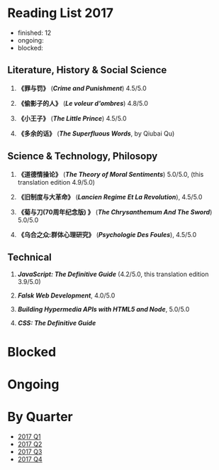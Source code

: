 Reading List 2017
========================

* finished: 12
* ongoing:
* blocked:

## Literature, History & Social Science

1. **《罪与罚》** (***Crime and Punishment***) 4.5/5.0

1. **《偷影子的人》**  (***Le voleur d'ombres***) 4.8/5.0

1. **《小王子》**  (***The Little Prince***) 4.5/5.0

1. **《多余的话》**  (***The Superfluous Words***, by Qiubai Qu)

## Science & Technology, Philosopy

1. **《道德情操论》** (***The Theory of Moral Sentiments***) 5.0/5.0, (this translation edition 4.9/5.0)

1. **《旧制度与大革命》** (***Lancien Regime Et La Revolution***), 4.5/5.0

1. **《菊与刀(70周年纪念版) 》**  (***The Chrysanthemum And The Sword***) 5.0/5.0

1. **《乌合之众:群体心理研究》**  (***Psychologie Des Foules***), 4.5/5.0

## Technical

1. ***JavaScript: The Definitive Guide*** (4.2/5.0, this translation edition 3.9/5.0)

1. ***Falsk Web Development***, 4.0/5.0

1. ***Building Hypermedia APIs with HTML5 and Node***, 5.0/5.0

1. ***CSS: The Definitive Guide***


# Blocked

# Ongoing

# By Quarter
- [2017 Q1](2017_Q1.md)
- [2017 Q2](2017_Q2.md)
- [2017 Q3](2017_Q3.md)
- [2017 Q4](2017_Q4.md)

